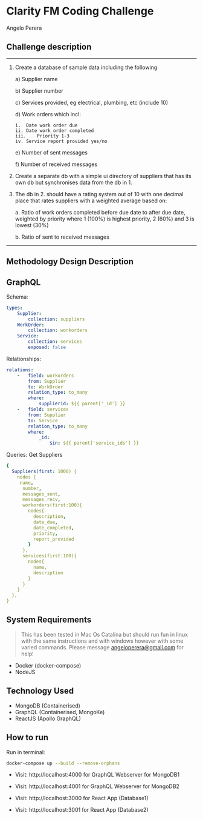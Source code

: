 # Clarity FM Coding Challenge
Angelo Perera

## Challenge description
---
1.	Create a database of sample data including the following

    a)	Supplier name

    b)	Supplier number

    c)	Services provided, eg electrical, plumbing, etc (include 10)
  
    d)	Work orders which incl:

        i.	Date work order due
        ii.	Date work order completed
        iii.	Priority 1-3
        iv.	Service report provided yes/no
    e)	Number of sent messages

    f) Number of received messages
  
2.	Create a separate db with a simple ui directory of suppliers that has its own db but synchronises data from the db in 1.

3.	The db in 2. should have a rating system out of 10 with one decimal place that rates suppliers with a weighted average based on:

    a.	Ratio of work orders completed before due date to after due date, weighted by priority where 1 (100%) is highest priority, 2 (60%) and 3 is lowest (30%)
    
    b.	Ratio of sent to received messages

---

## Methodology Design Description

## GraphQL
Schema:
```yml
types:
    Supplier:
        collection: suppliers
    WorkOrder:
        collection: workorders
    Service:
        collection: services        
        exposed: false
```

Relationships:
```yml
relations:
    -   field: workorders
        from: Supplier
        to: WorkOrder
        relation_type: to_many
        where:
            supplierid: ${{ parent['_id'] }}
    -   field: services
        from: Supplier
        to: Service
        relation_type: to_many
        where:
            _id: 
                $in: ${{ parent['service_ids'] }}            
```

Queries:
Get Suppliers
```yml
{
  Suppliers(first: 1000) {
    nodes {
     name,
      number,
      messages_sent,
      messages_recv,
      workorders(first:100){
        nodes{
          description,
          date_due,
          date_completed,
          priority,
          report_provided
        }
      },
      services(first:100){
        nodes{
          name,
          description
        }
      }
    }
  },
}
```

## System Requirements
> This has been tested in Mac Os Catalina but should run fun in linux with the same instructions and with windows however with some varied commands. Please message angeloperera@gmail.com for help!
* Docker (docker-compose)
* NodeJS


## Technology Used
* MongoDB (Containerised)
* GraphQL (Containerised, MongoKe)
* ReactJS (Apollo GraphQL)

## How to run
Run in terminal:
```bash
docker-compose up --build --remove-orphans
```

* Visit: http://localhost:4000 for GraphQL Webserver for MongoDB1
* Visit: http://localhost:4001 for GraphQL Webserver for MongoDB2

* Visit: http://localhost:3000 for React App (Database1)
* Visit: http://localhost:3001 for React App (Database2)